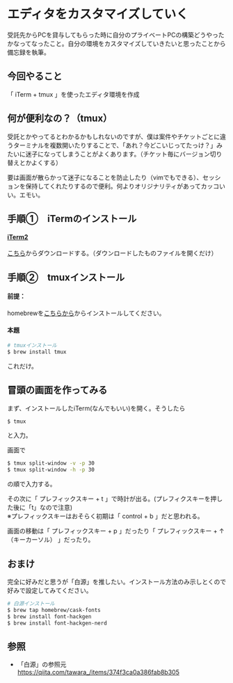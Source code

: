 # エディタをカスタマイズしていく
受託先からPCを貸与してもらった時に自分のプライベートPCの構築どうやったかなってなったこと。自分の環境をカスタマイズしていきたいと思ったことから備忘録を執筆。

## 今回やること
「 iTerm + tmux 」を使ったエディタ環境を作成

## 何が便利なの？（tmux）
受託とかやってるとわかるかもしれないのですが、僕は案件やチケットごとに違うターミナルを複数開いたりすることで、「あれ？今どこいじってたっけ？」みたいに迷子になってしまうことがよくあります。（チケット毎にバージョン切り替えとかよくする）

要は画面が散らかって迷子になることを防止したり（vimでもできる）、セッションを保持してくれたりするので便利。何よりオリジナリティがあってカッコいい。エモい。

## 手順①　iTermのインストール

#### [iTerm2](https://iterm2.com/)
[こちら](https://iterm2.com/)からダウンロードする。（ダウンロードしたものファイルを開くだけ）

## 手順②　tmuxインストール
#### 前提：
homebrewを[こちらから](https://brew.sh/index_ja)からインストールしてください。
#### 本題
```sh
# tmuxインストール
$ brew install tmux
```
これだけ。

## 冒頭の画面を作ってみる
まず、インストールしたiTerm(なんでもいい)を開く。そうしたら
```sh
$ tmux
```
と入力。  

画面で
```sh
$ tmux split-window -v -p 30
$ tmux split-window -h -p 30
```
の順で入力する。

その次に「 プレフィックスキー + t 」で時計が出る。(プレフィクスキーを押した後に「t」なので注意)  
※プレフィックスキーはおそらく初期は「 control + b 」だと思われる。  

画面の移動は「 プレフィックスキー + p 」だったり「 プレフィックスキー + ↑（キーカーソル） 」だったり。  

## おまけ
完全に好みだと思うが「白源」を推したい。インストール方法のみ示しとくので好みで設定してみてください。
```sh
# 白源インストール
$ brew tap homebrew/cask-fonts
$ brew install font-hackgen
$ brew install font-hackgen-nerd
```
## 参照
- 「白源」の参照元
https://qiita.com/tawara_/items/374f3ca0a386fab8b305